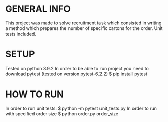 # GENERAL INFO
This project was made to solve recruitment task which consisted in writing a method which prepares the number of specific cartons for the order. Unit tests included.

# SETUP
Tested on python 3.9.2
In order to be able to run project you need to download pytest (tested on version pytest-6.2.2)
$ pip install pytest

# HOW TO RUN
In order to run unit tests:
$ python -m pytest unit_tests.py
In order to run with specified order size
$ python order.py order_size
